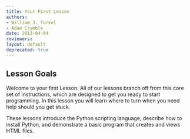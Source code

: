 ```yaml
---
title: Your First Lesson
authors:
- William J. Turkel
- Adam Crymble
date: 2013-04-04
reviewers: 
layout: default
deprecated: true
---
```


Lesson Goals
------------

Welcome to your first Lesson. All of our lessons branch off from this
core set of instructions, which are designed to get you ready to start
programming. In this lesson you will learn where to turn when you need
help should you get stuck.

These lessons introduce the Python scripting language, describe how to
install Python, and demonstrate a basic program that creates and views
HTML files.
